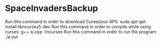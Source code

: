SpaceInvadersBackup
===================
Run this command in order to download Curses(our API): sudo apt-get install libncurses5-dev Run this command in order to compile while using curses: g++ si.cpp -lncurses Run this command in order to run the program: ./a.out
